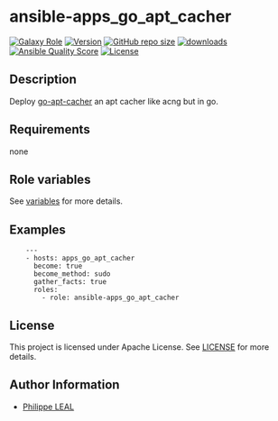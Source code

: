 # ansible-apps_go_apt_cacher

[![Galaxy Role](https://img.shields.io/badge/galaxy-apps_go_apt_cacher-purple?style=flat)](https://galaxy.ansible.com/lotusnoir/apps_go_apt_cacher)
[![Version](https://img.shields.io/github/release/lotusnoir/ansible-apps_go_apt_cacher.svg)](https://github.com/lotusnoir/ansible-apps_go_apt_cacher/releases/latest)
[![GitHub repo size](https://img.shields.io/github/repo-size/lotusnoir/ansible-apps_go_apt_cacher?color=orange&style=flat)](https://galaxy.ansible.com/lotusnoir/apps_go_apt_cacher)
[![downloads](https://img.shields.io/ansible/role/d/)](https://galaxy.ansible.com/lotusnoir/apps_go_apt_cacher)
[![Ansible Quality Score](https://img.shields.io/ansible/quality/)](https://galaxy.ansible.com/lotusnoir/apps_go_apt_cacher)
[![License](https://img.shields.io/badge/license-Apache--2.0-brightgreen?style=flat)](https://opensource.org/licenses/Apache-2.0)

## Description

Deploy [go-apt-cacher](https://github.com/cybozu-go/aptutil) an apt cacher like acng but in go.
## Requirements

none

## Role variables

See [variables](/defaults/main.yml) for more details.

## Examples

        ---
        - hosts: apps_go_apt_cacher
          become: true
          become_method: sudo
          gather_facts: true
          roles:
            - role: ansible-apps_go_apt_cacher


## License

This project is licensed under Apache License. See [LICENSE](/LICENSE) for more details.

## Author Information

- [Philippe LEAL](https://github.com/lotusnoir)
